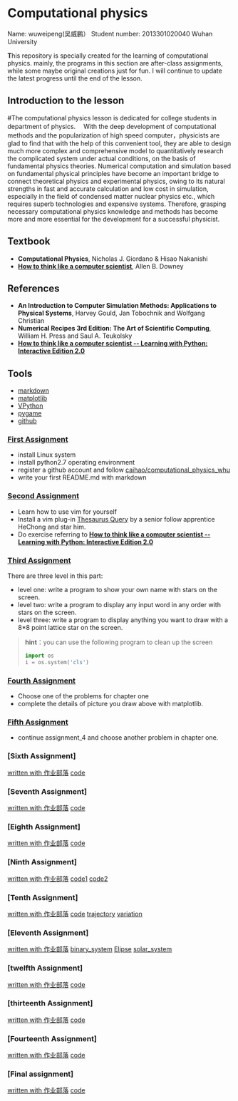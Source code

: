 # Computational physics

 Name: wuweipeng(吴威鹏）
 Student number: 2013301020040
 Wuhan University

 **T**his repository is specially created for the learning of computational physics. mainly, the programs in this section are after-class assignments, while some maybe original creations just for fun. I will continue to update the latest progress until the end of the lesson.
 
## Introduction to the lesson
  #The computational physics lesson is dedicated for college students in department of physics.
 　With the deep development of computational methods and the popularization of high speed computer，physicists are glad to find that with the help of this convenient tool, they are able to design much more complex and comprehensive model to quantitatively research the complicated system under actual conditions, on the basis of fundamental physics theories. Numerical computation and simulation based on fundamental physical principles have become an important bridge to connect theoretical physics and experimental physics, owing to its natural strengths in fast and accurate calculation and low cost in simulation, especially in the field of condensed matter nuclear physics etc., which requires superb technologies and expensive systems. Therefore, grasping necessary computational physics knowledge and methods has become more and more essential for the development for a successful physicist.
 
## Textbook
- **Computational Physics**, Nicholas J. Giordano & Hisao Nakanishi
- [**How to think like a computer scientist**](http://www.greenteapress.com/thinkpython/), Allen B. Downey

## References
- **An Introduction to Computer Simulation Methods: Applications to Physical Systems**, Harvey Gould, Jan Tobochnik and Wolfgang Christian
- **Numerical Recipes 3rd Edition: The Art of Scientific Computing**, William H. Press and Saul A. Teukolsky
- [**How to think like a computer scientist -- Learning with Python: Interactive Edition 2.0**](http://interactivepython.org/runestone/static/thinkcspy/index.html)

## Tools
- [markdown](https://daringfireball.net/projects/markdown/)
- [matplotlib](http://matplotlib.org/)
- [VPython](http://vpython.org/)
- [pygame](http://pygame.org/hifi.html)
- [github](https://github.com/)


### [First Assignment](https://github.com/wuweipeng/computaitional_physics_N2013301020040/tree/master/Assignment_1)
- install Linux system 
- install python2.7 operating environment
- register a github account and follow [caihao/computational_physics_whu](https://github.com/caihao/computational_physics_whu)
- write your first README.md with markdown 
  
### [Second Assignment](https://github.com/wuweipeng/computaitional_physics_N2013301020040/tree/master/Assignment_2)
- Learn how to use vim for yourself
- Install a vim plug-in [Thesaurus Query](https://github.com/Ron89/thesaurus_query.vim) by a senior follow apprentice HeChong and star him.
- Do exercise referring to [**How to think like a computer scientist -- Learning with Python: Interactive Edition 2.0**](http://interactivepython.org/runestone/static/thinkcspy/index.html)

###  [Third Assignment](https://github.com/wuweipeng/computaitional_physics_N2013301020040/tree/master/Assignment_3)
  There are three level in this part:
  - level one: write a program to show your own name with stars on the screen.
  - level two: write a program to display any input word in any order with stars on the screen.
  - level three: write a program to display anything you want to draw with a 8*8 point lattice star on the screen.

> **hint**：you can use the following program to clean up the screen
> ```python
> import os
> i = os.system('cls')
> ```

### [Fourth Assignment](https://github.com/wuweipeng/computaitional_physics_N2013301020040/tree/master/Assignment_4)
- Choose one of the problems for chapter one 
- complete the details of picture you draw above with matplotlib.

### [Fifth Assignment](https://github.com/wuweipeng/computational_physics_N2013301020040/tree/master/Assignment_5)
- continue assignment_4 and choose another problem in chapter one. 

### [Sixth Assignment]
[written with 作业部落](https://www.zybuluo.com/Pontus/note/413930)
[code](https://github.com/wuweipeng/computational_physics_N2013301020040/blob/master/Assignment_6/assignment_6.py)

### [Seventh Assignment]
[written with 作业部落](https://www.zybuluo.com/Pontus/note/413940)
[code](https://github.com/wuweipeng/computational_physics_N2013301020040/blob/master/Assignment_7/assignment_7.py)

### [Eighth Assignment]
[written with 作业部落](https://www.zybuluo.com/Pontus/note/321465)
[code](https://github.com/wuweipeng/computational_physics_N2013301020040/blob/master/Assignment_8/assignment_8.py)

### [Ninth Assignment]
[written with 作业部落](https://www.zybuluo.com/Pontus/note/412215)
[code1](https://github.com/wuweipeng/computational_physics_N2013301020040/blob/master/Assignment_9/assignment_9.py)
[code2](https://github.com/wuweipeng/computational_physics_N2013301020040/blob/master/Assignment_9/assignment_9_1.py)

### [Tenth Assignment]
[written with 作业部落](https://www.zybuluo.com/Pontus/note/412309)
[code](https://github.com/wuweipeng/computational_physics_N2013301020040/blob/master/Assignment_10/assignment_10.py)
[trajectory](https://github.com/wuweipeng/computational_physics_N2013301020040/blob/master/Assignment_10/trajectory.py)
[variation](https://github.com/wuweipeng/computational_physics_N2013301020040/blob/master/Assignment_10/variation.py)

### [Eleventh Assignment]
[written with 作业部落]()
[binary_system](https://github.com/wuweipeng/computational_physics_N2013301020040/blob/master/Assignment_11/binary_system.py)
[Elipse](https://github.com/wuweipeng/computational_physics_N2013301020040/blob/master/Assignment_11/elli_orbit.py)
[solar_system](https://github.com/wuweipeng/computational_physics_N2013301020040/blob/master/Assignment_11/solar_system.py%7E)

### [twelfth Assignment]
[written with 作业部落]()
[code](https://github.com/wuweipeng/computational_physics_N2013301020040/blob/master/Assignment_12/assignment_12.py)

### [thirteenth Assignment]
[written with 作业部落]()
[code]()

### [Fourteenth Assignment]
[written with 作业部落]()
[code]()

### [Final assignment]
[written with 作业部落](https://www.zybuluo.com/Pontus/note/413485)
[code](https://github.com/wuweipeng/computational_physics_N2013301020040/blob/master/final.py)

  
  
  
